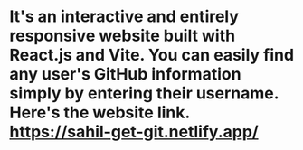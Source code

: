 # It's an interactive and entirely responsive website built with React.js and Vite. You can easily find any user's GitHub information simply by entering their username. Here's the website link. https://sahil-get-git.netlify.app/
